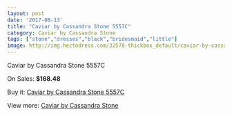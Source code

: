 ```yaml
---
layout: post
date: '2017-08-13'
title: "Caviar by Cassandra Stone 5557C"
category: Caviar by Cassandra Stone
tags: ["stone","dresses","black","bridesmaid","little"]
image: http://img.hectodress.com/32578-thickbox_default/caviar-by-cassandra-stone-5557c.jpg
---
```

Caviar by Cassandra Stone 5557C

On Sales: **$168.48**
<a href="https://www.hectodress.com/caviar-by-cassandra-stone/14897-caviar-by-cassandra-stone-5557c.html"><amp-img layout="responsive" width="600" height="600" src="//img.hectodress.com/32578-thickbox_default/caviar-by-cassandra-stone-5557c.jpg" alt="Caviar by Cassandra Stone 5557C 0" /></a>

Buy it: [Caviar by Cassandra Stone 5557C](https://www.hectodress.com/caviar-by-cassandra-stone/14897-caviar-by-cassandra-stone-5557c.html "Caviar by Cassandra Stone 5557C")

View more: [Caviar by Cassandra Stone](https://www.hectodress.com/266-caviar-by-cassandra-stone "Caviar by Cassandra Stone")